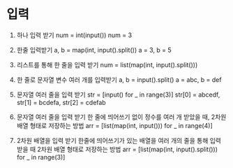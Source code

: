 # 입력

1. 하나 입력 받기
   num = int(input())
   num = 3

2. 한줄 입력받기
   a, b = map(int, input().split())
   a = 3, b = 5

3. 리스트를 통해 한 줄을 입력 받기
   num = list(map(int, input().split()))

4. 한 줄로 문자열 변수 여러 개를 입력받기
   a, b = input().split()
   a = abc, b = def

5. 문자열 여러 줄을 입력 받기
   str = [input() for _ in range(3)]
   str[0] = abcedf, str[1] = bcdefa, str[2] = cdefab

6. 문자열 여러 줄을 입력 받기
   한 줄에 띄어쓰기 없이 정수를 여러 개 받았을 때, 2차원 배열 형태로 저장하는 방법
   arr = [list(map(int, input())) for _ in range(4)]

7. 2차원 배열을 입력 받기
   한줄에 띄어쓰기가 있는 배열을 여러 개의 줄을 통해 입력 받을 때 2차원 배열 형태로 저장하는 방법
   arr = [list(map(int, input().split())) for _ in range(3)]
